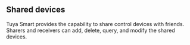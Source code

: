 ## Shared devices

Tuya Smart provides the capability to share control devices with friends. Sharers and receivers can add, delete, query, and modify the shared devices.
